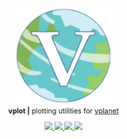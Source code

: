 <p align="center">
  <img width = "200" src="https://github.com/VirtualPlanetaryLaboratory/vplot/blob/dev/docs/vplot.png?raw=true"/>
  <br/>
  <b>vplot |</b> plotting utilities for <a href="https://github.com/VirtualPlanetaryLaboratory/vplanet">vplanet</a>
  <p align="center">
    <!-- build code -->
    <a href="https://dev.azure.com/rodluger/vplot/_build">
      <img src="https://img.shields.io/azure-devops/build/rodluger/vplot/9/dev"/>
    </a>
    <!-- main tests -->
    <a href="https://dev.azure.com/rodluger/vplot/_build">
      <img src="https://img.shields.io/azure-devops/tests/rodluger/vplot/9/dev"/>
    </a>
    <!-- main coveragee -->
    <a href="https://virtualplanetarylaboratory.github.io/vplot/coverage/">
      <img src="https://virtualplanetarylaboratory.github.io/vplot/coverage/coverage.svg"/>
    </a>
    <!-- read the docs -->
    <a href="https://virtualplanetarylaboratory.github.io/vplot/">
      <img src="https://img.shields.io/badge/read-the%20docs-blue.svg?style=flat"/>
    </a>
  </p>
</p>
